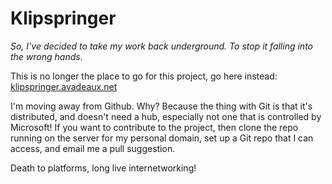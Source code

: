 # Klipspringer

*So, I've decided to take my work back underground. To stop it falling
into the wrong hands.*

This is no longer the place to go for this project, go here instead:
[klipspringer.avadeaux.net](https://klipspringer.avadeaux.net/)

I'm moving away from Github. Why? Because the thing with Git is that
it's distributed, and doesn't need a hub, especially not one that is
controlled by Microsoft! If you want to contribute to the project,
then clone the repo running on the server for my personal domain, set
up a Git repo that I can access, and email me a pull suggestion.

Death to platforms, long live internetworking!

